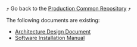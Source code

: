 :arrow_heading_up: Go back to the [Production Common Repository](../README.md) :arrow_heading_up:

The following documents are existing:
* [Architecture Design Document](./architecture)
* [Software Installation Manual](./install_manuals)